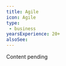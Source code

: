 ```yaml
---
title: Agile
icon: Agile
type:
 - business
yearsExperience: 20+
alsoSee:
---
```


Content pending
